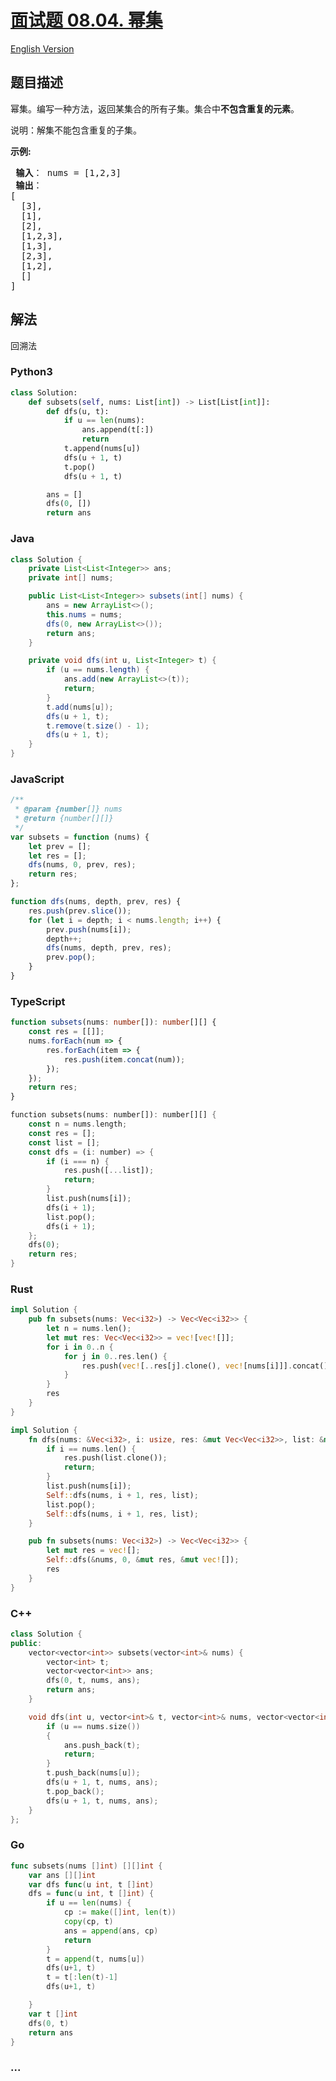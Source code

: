 # [面试题 08.04. 幂集](https://leetcode.cn/problems/power-set-lcci)

[English Version](/lcci/08.04.Power%20Set/README_EN.md)

## 题目描述

<!-- 这里写题目描述 -->
<p>幂集。编写一种方法，返回某集合的所有子集。集合中<strong>不包含重复的元素</strong>。</p>

<p>说明：解集不能包含重复的子集。</p>

<p><strong>示例:</strong></p>

<pre><strong> 输入</strong>： nums = [1,2,3]
<strong> 输出</strong>：
[
  [3],
&nbsp; [1],
&nbsp; [2],
&nbsp; [1,2,3],
&nbsp; [1,3],
&nbsp; [2,3],
&nbsp; [1,2],
&nbsp; []
]
</pre>

## 解法

<!-- 这里可写通用的实现逻辑 -->

回溯法

<!-- tabs:start -->

### **Python3**

<!-- 这里可写当前语言的特殊实现逻辑 -->

```python
class Solution:
    def subsets(self, nums: List[int]) -> List[List[int]]:
        def dfs(u, t):
            if u == len(nums):
                ans.append(t[:])
                return
            t.append(nums[u])
            dfs(u + 1, t)
            t.pop()
            dfs(u + 1, t)

        ans = []
        dfs(0, [])
        return ans
```

### **Java**

<!-- 这里可写当前语言的特殊实现逻辑 -->

```java
class Solution {
    private List<List<Integer>> ans;
    private int[] nums;

    public List<List<Integer>> subsets(int[] nums) {
        ans = new ArrayList<>();
        this.nums = nums;
        dfs(0, new ArrayList<>());
        return ans;
    }

    private void dfs(int u, List<Integer> t) {
        if (u == nums.length) {
            ans.add(new ArrayList<>(t));
            return;
        }
        t.add(nums[u]);
        dfs(u + 1, t);
        t.remove(t.size() - 1);
        dfs(u + 1, t);
    }
}
```

### **JavaScript**

```js
/**
 * @param {number[]} nums
 * @return {number[][]}
 */
var subsets = function (nums) {
    let prev = [];
    let res = [];
    dfs(nums, 0, prev, res);
    return res;
};

function dfs(nums, depth, prev, res) {
    res.push(prev.slice());
    for (let i = depth; i < nums.length; i++) {
        prev.push(nums[i]);
        depth++;
        dfs(nums, depth, prev, res);
        prev.pop();
    }
}
```

### **TypeScript**

```ts
function subsets(nums: number[]): number[][] {
    const res = [[]];
    nums.forEach(num => {
        res.forEach(item => {
            res.push(item.concat(num));
        });
    });
    return res;
}
```

```rust
function subsets(nums: number[]): number[][] {
    const n = nums.length;
    const res = [];
    const list = [];
    const dfs = (i: number) => {
        if (i === n) {
            res.push([...list]);
            return;
        }
        list.push(nums[i]);
        dfs(i + 1);
        list.pop();
        dfs(i + 1);
    };
    dfs(0);
    return res;
}
```

### **Rust**

```rust
impl Solution {
    pub fn subsets(nums: Vec<i32>) -> Vec<Vec<i32>> {
        let n = nums.len();
        let mut res: Vec<Vec<i32>> = vec![vec![]];
        for i in 0..n {
            for j in 0..res.len() {
                res.push(vec![..res[j].clone(), vec![nums[i]]].concat());
            }
        }
        res
    }
}
```

```rust
impl Solution {
    fn dfs(nums: &Vec<i32>, i: usize, res: &mut Vec<Vec<i32>>, list: &mut Vec<i32>) {
        if i == nums.len() {
            res.push(list.clone());
            return;
        }
        list.push(nums[i]);
        Self::dfs(nums, i + 1, res, list);
        list.pop();
        Self::dfs(nums, i + 1, res, list);
    }

    pub fn subsets(nums: Vec<i32>) -> Vec<Vec<i32>> {
        let mut res = vec![];
        Self::dfs(&nums, 0, &mut res, &mut vec![]);
        res
    }
}
```

### **C++**

```cpp
class Solution {
public:
    vector<vector<int>> subsets(vector<int>& nums) {
        vector<int> t;
        vector<vector<int>> ans;
        dfs(0, t, nums, ans);
        return ans;
    }

    void dfs(int u, vector<int>& t, vector<int>& nums, vector<vector<int>>& ans) {
        if (u == nums.size())
        {
            ans.push_back(t);
            return;
        }
        t.push_back(nums[u]);
        dfs(u + 1, t, nums, ans);
        t.pop_back();
        dfs(u + 1, t, nums, ans);
    }
};
```

### **Go**

```go
func subsets(nums []int) [][]int {
	var ans [][]int
	var dfs func(u int, t []int)
	dfs = func(u int, t []int) {
		if u == len(nums) {
			cp := make([]int, len(t))
			copy(cp, t)
			ans = append(ans, cp)
			return
		}
		t = append(t, nums[u])
		dfs(u+1, t)
		t = t[:len(t)-1]
		dfs(u+1, t)

	}
	var t []int
	dfs(0, t)
	return ans
}
```

### **...**

```

```

<!-- tabs:end -->
